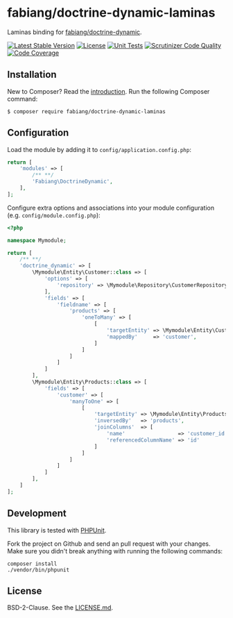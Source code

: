 # fabiang/doctrine-dynamic-laminas

Laminas binding for [fabiang/doctrine-dynamic](https://github.com/fabiang/doctrine-dynamic).

[![Latest Stable Version](https://poser.pugx.org/fabiang/doctrine-dynamic-laminas/version)](https://packagist.org/packages/fabiang/doctrine-dynamic-laminas)
[![License](https://poser.pugx.org/fabiang/doctrine-dynamic-laminas/license)](https://packagist.org/packages/fabiang/doctrine-dynamic-laminas)
[![Unit Tests](https://github.com/fabiang/doctrine-dynamic-laminas/actions/workflows/unit.yml/badge.svg)](https://github.com/fabiang/doctrine-dynamic-laminas/actions/workflows/unit.yml)
[![Scrutinizer Code Quality](https://scrutinizer-ci.com/g/fabiang/doctrine-dynamic-laminas/badges/quality-score.png?b=develop)](https://scrutinizer-ci.com/g/fabiang/doctrine-dynamic-laminas/?branch=develop)
[![Code Coverage](https://scrutinizer-ci.com/g/fabiang/doctrine-dynamic-laminas/badges/coverage.png?b=develop)](https://scrutinizer-ci.com/g/fabiang/doctrine-dynamic-laminas/?branch=develop)

## Installation

New to Composer? Read the [introduction](https://getcomposer.org/doc/00-intro.md#introduction). Run the following Composer command:

```console
$ composer require fabiang/doctrine-dynamic-laminas
```

## Configuration

Load the module by adding it to `config/application.config.php`:

```php
return [
    'modules' => [
        /** **/
        'Fabiang\DoctrineDynamic',
    ],
];
```

Configure extra options and associations into your module configuration (e.g. `config/module.config.php`):

```php
<?php

namespace Mymodule;

return [
    /** **/
    'doctrine_dynamic' => [
        \Mymodule\Entity\Customer::class => [
            'options' => [
                'repository' => \Mymodule\Repository\CustomerRepository::class,
            ],
            'fields' => [
                'fieldname' => [
                    'products' => [
                        'oneToMany' => [
                            [
                                'targetEntity' => \Mymodule\Entity\Customer::class,
                                'mappedBy'     => 'customer',
                            ]
                        ]
                    ]
                ]
            ]
        ],
        \Mymodule\Entity\Products::class => [
            'fields' => [
                'customer' => [
                    'manyToOne' => [
                        [
                            'targetEntity' => \Mymodule\Entity\Products::class,
                            'inversedBy'   => 'products',
                            'joinColumns'  => [
                                'name'                 => 'customer_id',
                                'referencedColumnName' => 'id'
                            ]
                        ]
                    ]
                ]
            ]
        ],
    ]
];
```

## Development

This library is tested with [PHPUnit](https://phpunit.de/).

Fork the project on Github and send an pull request with your changes.
Make sure you didn't break anything with running the following commands:

```console
composer install
./vendor/bin/phpunit
```

## License

BSD-2-Clause. See the [LICENSE.md](LICENSE.md).

